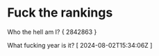 # Fuck the rankings

Who the hell am I?
{ 2842863 }

What fucking year is it?
[ 2024-08-02T15:34:06Z ]
